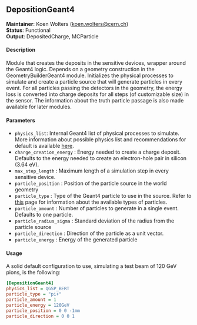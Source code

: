 ## DepositionGeant4
**Maintainer**: Koen Wolters (<koen.wolters@cern.ch>)  
**Status**: Functional  
**Output**: DepositedCharge, MCParticle  

#### Description
Module that creates the deposits in the sensitive devices, wrapper around the Geant4 logic. Depends on a geometry construction in the GeometryBuilderGeant4 module. Initializes the physical processes to simulate and create a particle source that will generate particles in every event. For all particles passing the detectors in the geometry, the energy loss is converted into charge deposits for all steps (of customizable size) in the sensor. The information about the truth particle passage is also made available for later modules.

#### Parameters
* `physics_list`: Internal Geant4 list of physical processes to simulate. More information about possible physics list and recommendations for default is available [here](http://geant4.cern.ch/support/proc_mod_catalog/physics_lists/referencePL.shtml).
* `charge_creation_energy` : Energy needed to create a charge deposit. Defaults to the energy needed to create an electron-hole pair in silicon (3.64 eV).
* `max_step_length` : Maximum length of a simulation step in every sensitive device.
* `particle_position` : Position of the particle source in the world geometry
* `particle_type` : Type of the Geant4 particle to use in the source. Refer to [this](http://geant4.cern.ch/G4UsersDocuments/UsersGuides/ForApplicationDeveloper/html/TrackingAndPhysics/particle.html) page for information about the available types of particles.
* `particle_amount` : Number of particles to generate in a single event. Defaults to one particle.
* `particle_radius_sigma` : Standard deviation of the radius from the particle source
* `particle_direction` : Direction of the particle as a unit vector.
* `particle_energy` : Energy of the generated particle

#### Usage
A solid default configuration to use, simulating a test beam of 120 GeV pions, is the following:

```ini
[DepositionGeant4]
physics_list = QGSP_BERT
particle_type = "pi+"
particle_amount = 1 
particle_energy = 120GeV
particle_position = 0 0 -1mm
particle_direction = 0 0 1
```
